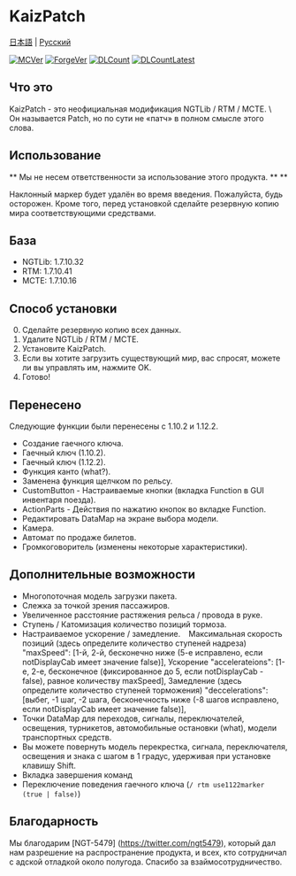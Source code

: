 # KaizPatch

[日本語](README.md) | [Русский](README.ru.md)

[![MCVer](https://img.shields.io/badge/Minecraft-1.7.10-brightgreen)](https://www.minecraft.net/)
[![ForgeVer](https://img.shields.io/badge/Forge-10.13.4.1614-important)](https://files.minecraftforge.net/maven/net/minecraftforge/forge/index_1.7.10.html)
[![DLCount](https://img.shields.io/github/downloads/Kai-Z-JP/KaizPatchX/total)](https://github.com/Kai-Z-JP/KaizPatchX/releases)
[![DLCountLatest](https://img.shields.io/github/downloads/Kai-Z-JP/KaizPatchX/latest/total)](https://github.com/Kai-Z-JP/KaizPatchX/releases/latest)

## Что это
KaizPatch - это неофициальная модификация NGTLib / RTM / MCTE. \ \
Он называется Patch, но по сути не «патч» в полном смысле этого слова.

## Использование

** Мы не несем ответственности за использование этого продукта. ** **

Наклонный маркер будет удалён во время введения. Пожалуйста, будь осторожен. Кроме того, перед установкой сделайте резервную копию мира соответствующими средствами.

## База

- NGTLib: 1.7.10.32
- RTM: 1.7.10.41
- MCTE: 1.7.10.16

## Способ установки

0. Сделайте резервную копию всех данных.
1. Удалите NGTLib / RTM / MCTE.
2. Установите KaizPatch.
3. Если вы хотите загрузить существующий мир, вас спросят, можете ли вы управлять им, нажмите OK.
4. Готово!

## Перенесено

Следующие функции были перенесены с 1.10.2 и 1.12.2.

- Создание гаечного ключа.
- Гаечный ключ (1.10.2).
- Гаечный ключ (1.12.2).
- Функция канто (what?).
- Заменена функция щелчком по рельсу.
- CustomButton - Настраиваемые кнопки (вкладка Function в GUI инвентаря поезда).
- ActionParts - Действия по нажатию кнопок во вкладке Function.
- Редактировать DataMap на экране выбора модели.
- Камера.
- Автомат по продаже билетов.
- Громкоговоритель (изменены некоторые характеристики).

## Дополнительные возможности
- Многопоточная модель загрузки пакета.
- Слежка за точкой зрения пассажиров.
- Увеличенное расстояние растяжения рельса / провода в руке.
- Ступень / Катомизация количество позиций тормоза.
- Настраиваемое ускорение / замедление.
  `` ``
  Максимальная скорость позиций (здесь определите количество ступеней надреза)
  "maxSpeed": [1-й, 2-й, бесконечно ниже (5-е исправлено, если notDisplayCab имеет значение false)],
  Ускорение
  "accelerateions": [1-е, 2-е, бесконечное (фиксированное до 5, если notDisplayCab - false), равное количеству maxSpeed],
  Замедление (здесь определите количество ступеней торможения)
  "deccelerations": [выбег, -1 шаг, -2 шага, бесконечность ниже (-8 шагов исправлено, если notDisplayCab имеет значение false)],
  `` ``
- Точки DataMap для переходов, сигналы, переключателей, освещения, турникетов, автомобильные остановки (what), модели транспортных средств.
- Вы можете повернуть модель перекрестка, сигнала, переключателя, освещения и знака с шагом в 1 градус, удерживая при установке клавишу Shift.
- Вкладка завершения команд
- Переключение поведения гаечного ключа (`/ rtm use1122marker (true | false)`)

## Благодарность
Мы благодарим [NGT-5479] (https://twitter.com/ngt5479), который дал нам разрешение на распространение продукта, и всех, кто сотрудничал с адской отладкой около полугода. Спасибо за взаймосотрудничество.
